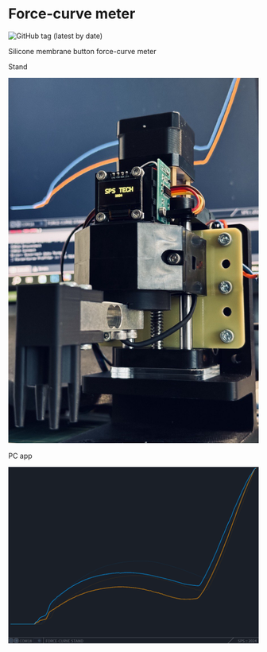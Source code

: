 # Force-curve meter

![GitHub tag (latest by date)](https://img.shields.io/github/v/tag/GBenG/Force-Curve-Profiler?label=version)

Silicone membrane button force-curve meter

Stand

![Appearence](https://github.com/GBenG/Force-Curve-Profiler/raw/main/Readme/photo_2024-10-15_14-37-36.jpg)

PC app

![Appearence](https://github.com/GBenG/Force-Curve-Profiler/raw/main/Readme/fc_app.png)